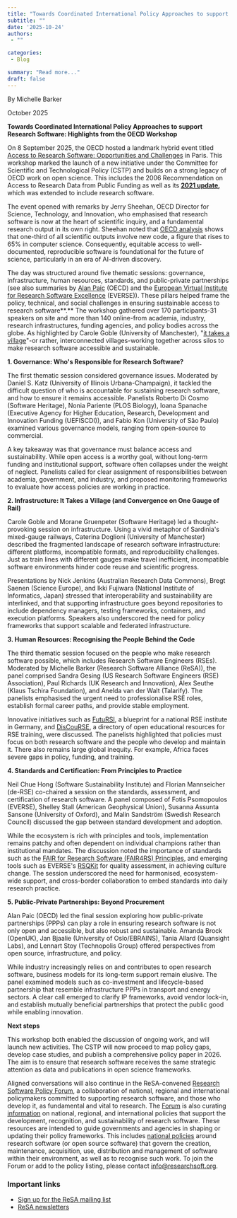 ```yaml
---
title: "Towards Coordinated International Policy Approaches to support Research Software: Highlights from the OECD Workshop"
subtitle: ""
date: '2025-10-24'
authors:
 - ""

categories:
 - Blog

summary: "Read more..."
draft: false
---
```


By Michelle Barker


October 2025

**Towards Coordinated International Policy Approaches to support Research Software: Highlights from the OECD Workshop**

On 8 September 2025, the OECD hosted a landmark hybrid event titled [Access to Research Software: Opportunities and Challenges](https://www.oecd.org/en/events/2025/09/access-to-research-software-opportunities-and-challenges.html) in Paris. This workshop marked the launch of a new initiative under the Committee for Scientific and Technological Policy (CSTP) and builds on a strong legacy of OECD work on open science. This includes the 2006 Recommendation on Access to Research Data from Public Funding as well as its [**2021 update**](https://www.google.com/url?q=https://legalinstruments.oecd.org/en/instruments/OECD-LEGAL-0347&sa=D&source=docs&ust=1761322456151022&usg=AOvVaw11w9g1_zNYeHNNzmCh5beB)**,** which was extended to include research software.

The event opened with remarks by Jerry Sheehan, OECD Director for Science, Technology, and Innovation, who emphasised that research software is now at the heart of scientific inquiry, and a fundamental research output in its own right. Sheehan noted that [OECD analysis](https://doi.org/10.1787/1b06c47c-en) shows that one-third of all scientific outputs involve new code, a figure that rises to 65% in computer science. Consequently, equitable access to well-documented, reproducible software is foundational for the future of science, particularly in an era of AI-driven discovery.

The day was structured around five thematic sessions: governance, infrastructure, human resources, standards, and public-private partnerships (see also summaries by [Alan Paic](https://www.linkedin.com/feed/update/urn:li:activity:7370861257886863360/) (OECD) and the [European Virtual Institute for Research Software Excellence](https://everse.software/network/newsletter/Newsletter-2025-09.pdf) (EVERSE)). These pillars helped frame the policy, technical, and social challenges in ensuring sustainable access to research software**.** The workshop gathered over 170 participants-31 speakers on site and more than 140 online-from academia, industry, research infrastructures, funding agencies, and policy bodies across the globe. As highlighted by Carole Goble (University of Manchester), "[it takes a village](https://doi.org/10.1162/99608f92.42eec111)"-or rather, interconnected villages-working together across silos to make research software accessible and sustainable.

**1\. Governance: Who's Responsible for Research Software?**

The first thematic session considered governance issues. Moderated by Daniel S. Katz (University of Illinois Urbana-Champaign), it tackled the difficult question of who is accountable for sustaining research software, and how to ensure it remains accessible. Panelists Roberto Di Cosmo (Software Heritage), Nonia Pariente (PLOS Biology), Ioana Spanache (Executive Agency for Higher Education, Research, Development and Innovation Funding (UEFISCDI)), and Fabio Kon (University of São Paulo) examined various governance models, ranging from open-source to commercial.

A key takeaway was that governance must balance access and sustainability. While open access is a worthy goal, without long-term funding and institutional support, software often collapses under the weight of neglect. Panelists called for clear assignment of responsibilities between academia, government, and industry, and proposed monitoring frameworks to evaluate how access policies are working in practice.

**2\. Infrastructure: It Takes a Village (and Convergence on One Gauge of Rail)**

Carole Goble and Morane Gruenpeter (Software Heritage) led a thought-provoking session on infrastructure. Using a vivid metaphor of Sardinia's mixed-gauge railways, Caterina Doglioni (University of Manchester) described the fragmented landscape of research software infrastructure: different platforms, incompatible formats, and reproducibility challenges. Just as train lines with different gauges make travel inefficient, incompatible software environments hinder code reuse and scientific progress.

Presentations by Nick Jenkins (Australian Research Data Commons), Bregt Saenen (Science Europe), and Ikki Fujiwara (National Institute of Informatics, Japan) stressed that interoperability and sustainability are interlinked, and that supporting infrastructure goes beyond repositories to include dependency managers, testing frameworks, containers, and execution platforms. Speakers also underscored the need for policy frameworks that support scalable and federated infrastructure.

**3\. Human Resources: Recognising the People Behind the Code**

The third thematic session focused on the people who make research software possible, which includes Research Software Engineers (RSEs). Moderated by Michelle Barker (Research Software Alliance (ReSA)), the panel comprised Sandra Gesing (US Research Software Engineers (RSE) Association), Paul Richards (UK Research and Innovation), Alex Seuthe (Klaus Tschira Foundation), and Anelda van der Walt (Talarify). The panelists emphasised the urgent need to professionalise RSE roles, establish formal career paths, and provide stable employment.

Innovative initiatives such as [FutuRSI](https://www.futursi.de/), a blueprint for a national RSE institute in Germany, and [DisCouRSE](https://discourse-network.github.io/), a directory of open educational resources for RSE training, were discussed. The panelists highlighted that policies must focus on both research software and the people who develop and maintain it. There also remains large global inequity. For example, Africa faces severe gaps in policy, funding, and training.

**4\. Standards and Certification: From Principles to Practice**

Neil Chue Hong (Software Sustainability Institute) and Florian Mannseicher (de-RSE) co-chaired a session on the standards, assessment, and certification of research software. A panel composed of Fotis Psomopoulos (EVERSE), Shelley Stall (American Geophysical Union), Susanna Assunta Sansone (University of Oxford), and Malin Sandström (Swedish Research Council) discussed the gap between standard development and adoption.

While the ecosystem is rich with principles and tools, implementation remains patchy and often dependent on individual champions rather than institutional mandates. The discussion noted the importance of standards such as the [FAIR for Research Software (FAIR4RS) Principles](https://doi.org/10.1038/s41597-022-01710-x), and emerging tools such as EVERSE's [RSQKit](https://everse.software/RSQKit/) for quality assessment, in achieving culture change. The session underscored the need for harmonised, ecosystem-wide support, and cross-border collaboration to embed standards into daily research practice.

**5\. Public-Private Partnerships: Beyond Procurement**

Alan Paic (OECD) led the final session exploring how public-private partnerships (PPPs) can play a role in ensuring research software is not only open and accessible, but also robust and sustainable. Amanda Brock (OpenUK), Jan Bjaalie (University of Oslo/EBRAINS), Tania Allard (Quansight Labs), and Lennart Stoy (Technopolis Group) offered perspectives from open source, infrastructure, and policy.

While industry increasingly relies on and contributes to open research software, business models for its long-term support remain elusive. The panel examined models such as co-investment and lifecycle-based partnership that resemble infrastructure PPPs in transport and energy sectors. A clear call emerged to clarify IP frameworks, avoid vendor lock-in, and establish mutually beneficial partnerships that protect the public good while enabling innovation.

**Next steps**

This workshop both enabled the discussion of ongoing work, and will launch new activities. The CSTP will now proceed to map policy gaps, develop case studies, and publish a comprehensive policy paper in 2026. The aim is to ensure that research software receives the same strategic attention as data and publications in open science frameworks.

Aligned conversations will also continue in the ReSA-convened [Research Software Policy Forum](https://www.researchsoft.org/forums/rsp-forum/), a collaboration of national, regional and international policymakers committed to supporting research software, and those who develop it, as fundamental and vital to research. The [Forum](https://www.researchsoft.org/forums/rsp-forum/) is also curating [information](https://www.researchsoft.org/resource/software-policies/) on national, regional, and international policies that support the development, recognition, and sustainability of research software. These resources are intended to guide governments and agencies in shaping or updating their policy frameworks. This includes [national policies](https://www.researchsoft.org/national-policies/) around research software (or open source software) that govern the creation, maintenance, acquisition, use, distribution and management of software within their environment, as well as to recognise such work. To join the Forum or add to the policy listing, please contact [info@researchsoft.org](mailto:info@researchsoft.org).



### Important links
 * [Sign up for the ReSA mailing list](https://landing.mailerlite.com/webforms/landing/i5e1h2)
 * [ReSA newsletters](/news)

